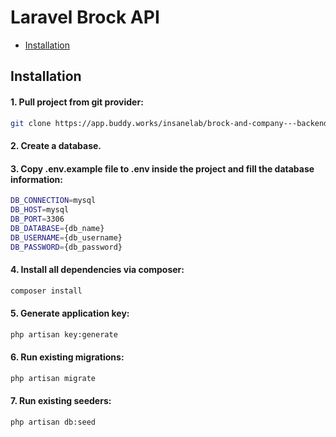 # Laravel Brock API

<!-- <p align="center">
<a href="https://travis-ci.org/laravel/framework"><img src="https://travis-ci.org/laravel/framework.svg" alt="Build Status"></a>
<a href="https://packagist.org/packages/laravel/framework"><img src="https://img.shields.io/packagist/dt/laravel/framework" alt="Total Downloads"></a>
<a href="https://packagist.org/packages/laravel/framework"><img src="https://img.shields.io/packagist/v/laravel/framework" alt="Latest Stable Version"></a>
<a href="https://packagist.org/packages/laravel/framework"><img src="https://img.shields.io/packagist/l/laravel/framework" alt="License"></a>
</p> -->

- [Installation](#installation)
## Installation

#### 1. Pull project from git provider:

```bash
git clone https://app.buddy.works/insanelab/brock-and-company---backend .
```
#### 2. Create a database.

#### 3. Copy .env.example file to .env inside the project and fill the database information:
```bash
DB_CONNECTION=mysql
DB_HOST=mysql
DB_PORT=3306
DB_DATABASE={db_name}
DB_USERNAME={db_username}
DB_PASSWORD={db_password}
```
#### 4. Install all dependencies via composer:
```bash
composer install
```
#### 5. Generate application key:
```bash
php artisan key:generate
```
#### 6. Run existing migrations:
```bash
php artisan migrate
```
#### 7. Run existing seeders:
```bash
php artisan db:seed
```